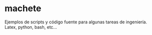 # machete
Ejemplos de scripts y código fuente para algunas tareas de ingeniería. Latex, python, bash, etc...
